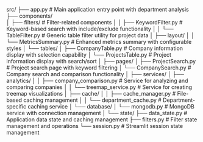 src/
├── app.py                  # Main application entry point with department analysis
├── components/            
│   ├── filters/           # Filter-related components
│   │   ├── KeywordFilter.py    # Keyword-based search with include/exclude functionality
│   │   └── TableFilter.py      # Generic table filter utility for project data
│   ├── layout/
│   │   └── MetricsSummary.py   # Enhanced metrics summary with configurable styles
│   └── tables/
│       ├── CompanyTable.py     # Company information display with selection capability
│       └── ProjectsTable.py    # Project information display with search/sort
│
├── pages/
│   ├── ProjectSearch.py        # Project search page with keyword filtering
│   └── CompanySearch.py        # Company search and comparison functionality
│
├── services/
│   ├── analytics/
│   │   ├── company_comparison.py  # Service for analyzing and comparing companies
│   │   └── treemap_service.py     # Service for creating treemap visualizations
│   ├── cache/
│   │   ├── cache_manager.py       # File-based caching management
│   │   └── department_cache.py    # Department-specific caching service
│   └── database/
│       └── mongodb.py             # MongoDB service with connection management
│
└── state/
    ├── data_state.py         # Application data state and caching management
    ├── filters.py            # Filter state management and operations
    └── session.py            # Streamlit session state management